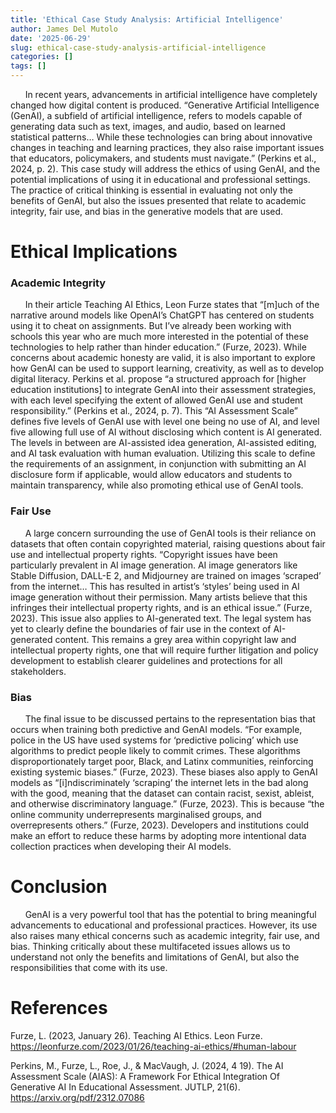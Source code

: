 ```yaml
---
title: 'Ethical Case Study Analysis: Artificial Intelligence'
author: James Del Mutolo
date: '2025-06-29'
slug: ethical-case-study-analysis-artificial-intelligence
categories: []
tags: []
---
```

&nbsp;&nbsp;&nbsp;&nbsp;&nbsp;&nbsp;In recent years, advancements in artificial intelligence have completely changed how digital content is produced. “Generative Artificial Intelligence (GenAI), a subfield of artificial intelligence, refers to models capable of generating data such as text, images, and audio, based on learned statistical patterns… While these technologies can bring about innovative changes in teaching and learning practices, they also raise important issues that educators, policymakers, and students must navigate.” (Perkins et al., 2024, p. 2). This case study will address the ethics of using GenAI, and the potential implications of using it in educational and professional settings. The practice of critical thinking is essential in evaluating not only the benefits of GenAI, but also the issues presented that relate to academic integrity, fair use, and bias in the generative models that are used.

# Ethical Implications

### Academic Integrity

&nbsp;&nbsp;&nbsp;&nbsp;&nbsp;&nbsp;In their article Teaching AI Ethics, Leon Furze states that “[m]uch of the narrative around models like OpenAI’s ChatGPT has centered on students using it to cheat on assignments. But I’ve already been working with schools this year who are much more interested in the potential of these technologies to help rather than hinder education.” (Furze, 2023). While concerns about academic honesty are valid, it is also important to explore how GenAI can be used to support learning, creativity, as well as to develop digital literacy. Perkins et al. propose “a structured approach for [higher education institutions] to integrate GenAI into their assessment strategies, with each level specifying the extent of allowed GenAI use and student responsibility.” (Perkins et al., 2024, p. 7). This “AI Assessment Scale” defines five levels of GenAI use with level one being no use of AI, and level five allowing full use of AI without disclosing which content is AI generated. The levels in between are AI-assisted idea generation, AI-assisted editing, and AI task evaluation with human evaluation. Utilizing this scale to define the requirements of an assignment, in conjunction with submitting an AI disclosure form if applicable, would allow educators and students to maintain transparency, while also promoting ethical use of GenAI tools.

### Fair Use

&nbsp;&nbsp;&nbsp;&nbsp;&nbsp;&nbsp;A large concern surrounding the use of GenAI tools is their reliance on datasets that often contain copyrighted material, raising questions about fair use and intellectual property rights. “Copyright issues have been particularly prevalent in AI image generation. AI image generators like Stable Diffusion, DALL-E 2, and Midjourney are trained on images ‘scraped’ from the internet… This has resulted in artist’s ‘styles’ being used in AI image generation without their permission. Many artists believe that this infringes their intellectual property rights, and is an ethical issue.” (Furze, 2023). This issue also applies to AI-generated text. The legal system has yet to clearly define the boundaries of fair use in the context of AI-generated content. This remains a grey area within copyright law and intellectual property rights, one that will require further litigation and policy development to establish clearer guidelines and protections for all stakeholders.

### Bias

&nbsp;&nbsp;&nbsp;&nbsp;&nbsp;&nbsp;The final issue to be discussed pertains to the representation bias that occurs when training both predictive and GenAI models. “For example, police in the US have used systems for ‘predictive policing’ which use algorithms to predict people likely to commit crimes. These algorithms disproportionately target poor, Black, and Latinx communities, reinforcing existing systemic biases.” (Furze, 2023). These biases also apply to GenAI models as “[i]ndiscriminately ‘scraping’ the internet lets in the bad along with the good, meaning that the dataset can contain racist, sexist, ableist, and otherwise discriminatory language.” (Furze, 2023). This is because “the online community underrepresents marginalised groups, and overrepresents others.” (Furze, 2023). Developers and institutions could make an effort to reduce these harms by adopting more intentional data collection practices when developing their AI models.

# Conclusion

&nbsp;&nbsp;&nbsp;&nbsp;&nbsp;&nbsp;GenAI is a very powerful tool that has the potential to bring meaningful advancements to educational and professional practices. However, its use also raises many ethical concerns such as academic integrity, fair use, and bias. Thinking critically about these multifaceted issues allows us to understand not only the benefits and limitations of GenAI, but also the responsibilities that come with its use.

# References

Furze, L. (2023, January 26). Teaching AI Ethics. Leon Furze. https://leonfurze.com/2023/01/26/teaching-ai-ethics/#human-labour

Perkins, M., Furze, L., Roe, J., & MacVaugh, J. (2024, 4 19). The AI Assessment Scale (AIAS): A Framework For Ethical Integration Of Generative AI In Educational Assessment. JUTLP, 21(6). https://arxiv.org/pdf/2312.07086
